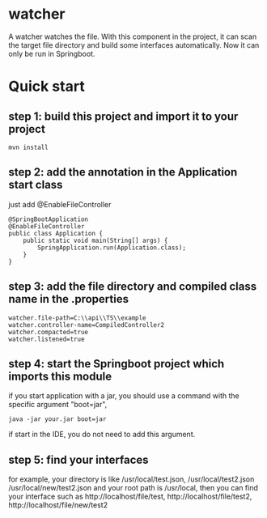 # watcher
A watcher watches the file. With this component in the project, it can scan the target file directory and build some interfaces
automatically. Now it can only be run in Springboot.

# Quick start
## step 1: build this project and import it to your project
```
mvn install
```


## step 2: add the annotation in the Application start class
just add @EnableFileController 
```
@SpringBootApplication
@EnableFileController
public class Application {
    public static void main(String[] args) {
        SpringApplication.run(Application.class);
    }
}
```

## step 3: add the file directory and compiled class name in the .properties

```
watcher.file-path=C:\\api\\TS\\example
watcher.controller-name=CompiledController2
watcher.compacted=true
watcher.listened=true
```

## step 4: start the Springboot project which imports this module
if you start application with a jar, you should use a command with the specific argument "boot=jar",
```
java -jar your.jar boot=jar
```
if start in the IDE, you do not need to add this argument.

## step 5: find your interfaces
for example, your directory is like 
/usr/local/test.json, 
/usr/local/test2.json
/usr/local/new/test2.json
and your root path is /usr/local,
then you can find your interface such as http://localhost/file/test, http://localhost/file/test2, http://localhost/file/new/test2
